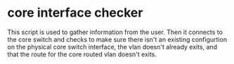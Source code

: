 # core interface checker
This script is used to gather information from the user.
Then it connects to the core switch and checks to make sure there isn't an existing configurtion on the physical core switch interface, the vlan doesn't already exits,
and that the route for the core routed vlan doesn't exits.
